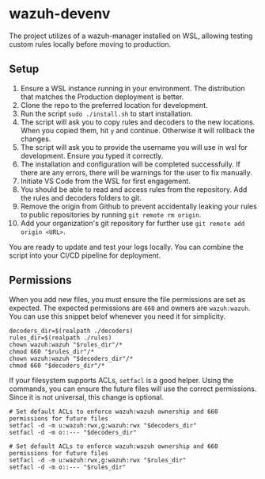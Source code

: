 # wazuh-devenv

The project utilizes of a wazuh-manager installed on WSL, allowing testing custom rules locally before moving to production.

## Setup

1. Ensure a WSL instance running in your environment. The distribution that matches the Production deployment is better.
2. Clone the repo to the preferred location for development.
3. Run the script `sudo ./install.sh` to start installation.
4. The script will ask you to copy rules and decoders to the new locations. When you copied them, hit `y` and continue. Otherwise it will rollback the changes.
5. The script will ask you to provide the username you will use in wsl for development. Ensure you typed it correctly.
6. The installation and configuration will be completed successfully. If there are any errors, there will be warnings for the user to fix manually.
7. Initiate VS Code from the WSL for first engagement.
8. You should be able to read and access rules from the repository. Add the rules and decoders folders to git.
9. Remove the origin from Github to prevent accidentally leaking your rules to public repositories by running `git remote rm origin`.
10. Add your organization's git repository for further use `git remote add origin <URL>`.

You are ready to update and test your logs locally. You can combine the script into your CI/CD pipeline for deployment.


## Permissions

When you add new files, you must ensure the file permissions are set as expected. The expected permissions are `660` and owners are `wazuh:wazuh`. You can use this snippet belof whenever you need it for simplicity.

```shell
decoders_dir=$(realpath ./decoders)
rules_dir=$(realpath ./rules)
chown wazuh:wazuh "$rules_dir"/*
chmod 660 "$rules_dir"/*
chown wazuh:wazuh "$decoders_dir"/*
chmod 660 "$decoders_dir"/*
```

If your filesystem supports ACLs, `setfacl` is a good helper. Using the commands, you can ensure the future files will use the correct permissions. Since it is not universal, this change is optional.

```shell
# Set default ACLs to enforce wazuh:wazuh ownership and 660 permissions for future files
setfacl -d -m u:wazuh:rwx,g:wazuh:rwx "$decoders_dir"
setfacl -d -m o::--- "$decoders_dir"

# Set default ACLs to enforce wazuh:wazuh ownership and 660 permissions for future files
setfacl -d -m u:wazuh:rwx,g:wazuh:rwx "$rules_dir"
setfacl -d -m o::--- "$rules_dir"
```